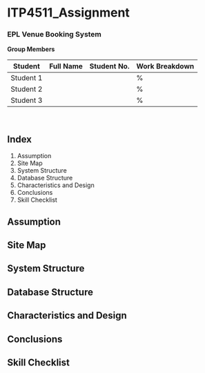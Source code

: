 # ITP4511_Assignment

### EPL Venue Booking System

**Group Members**

|Student|Full Name|Student No.|Work Breakdown|
|-------|---------|-----------|--------------|
|Student 1|       |           |             %|
|Student 2|       |           |             %|
|Student 3|       |           |             %|

<div style="page-break-after: always; visibility: hidden"> \pagebreak </div>

## Index

1. Assumption
2. Site Map
3. System Structure
4. Database Structure
5. Characteristics and Design
6. Conclusions
7. Skill Checklist

## Assumption 

## Site Map

## System Structure

## Database Structure

## Characteristics and Design

## Conclusions

## Skill Checklist
